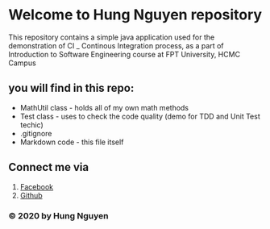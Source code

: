 ﻿# Welcome to Hung Nguyen repository
This repository contains a simple java application used for the demonstration of CI _ Continous Integration process, as a part of Introduction to Software Engineering course at FPT University, HCMC Campus
## you will find in this repo:
* MathUtil class - holds all of my own math methods
* Test class - uses to check the code quality (demo for TDD and Unit Test techic)
* .gitignore
* Markdown code - this file itself

## Connect me via
1. [Facebook](http:facebook.com/HungNguyen)
2. [Github](http://github.com/doit-now)

### © 2020 by Hung Nguyen